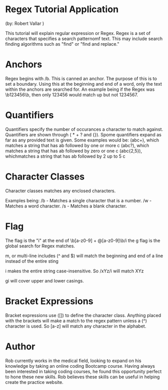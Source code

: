 # Regex Tutorial Application

(by: Robert Vallar )

This tutorial will explain regular expression or Regex. Regex is a set of characters that specifies a search patternomf text. This may include search finding algorithms such as "find" or "find and replace."

# Anchors

Regex begins with /b. This is canned an anchor. The purpose of this is to set a boundary. Using this at the beginning and end of a word, only the text within the anchors are searched for. An example being if the Regex was \b123456\b, then only 123456 would match up but not 1234567.

# Quantifiers

Quantifiers specify the number of occurances a character to match against. Quantifiers are shown through ( \* + ? and {}).
Spome quantifiers expand as far as any provided text is given.
Some examples would be:
(abc+), which matches a string that has ab followed by one or more c
(abc?), which matches a string that has ab followed by zero or one c
(abc{2,5}), whichmatches a string that has ab followed by 2 up to 5 c

# Character Classes

Character classes matches any enclosed characters.

Examples being:
/b - Matches a single character that is a number.
/w - Matches a word character.
/s - Matches a blank character.

# Flag

The flag is the "i" at the end of \b[a-z0-9] + @[a-z0-9]\b/i
the g flag is the global search for Regex matches.

m, or multi-line includes (^ and $) will match the beginning and end of a line instead of the entire sting

i makes the entire string case-insensitive. So /xYz/i will match XYz

gi will cover upper and lower casings.

# Bracket Expressions

Bracket expressions use ([]) to define the character class. Anything placed with the brackets will make a match to the regex pattern unless a (^) character is used. So [a-z] will match any character in the alphabet.

# Author

Rob currently works in the medical field, looking to expand on his knowledge by taking an online coding Bootcamp course. Having always been interested in taking coding courses, he found this opportunity perfect to hone these new skills. Rob believes these skills can be useful in helping create the practice website.

